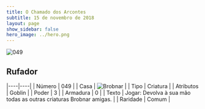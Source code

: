 ```yaml
---
title: O Chamado dos Arcontes
subtitle: 15 de novembro de 2018
layout: page
show_sidebar: false
hero_image: ../hero.png
---
```


![049](https://cdn.keyforgegame.com/media/card_front/pt/341_049_3J962PMQJRJ6_pt.png)

## Rufador

|----|----|
| Número | 049 |
| Casa | ![Brobnar](https://archonarcana.com/images/thumb/e/e0/Brobnar.png/22px-Brobnar.png "Brobnar") |
| Tipo | Criatura |
| Atributos | Goblin |
| Poder | 3 |
| Armadura | 0 |
| Texto | Jogar: Devolva à sua mão todas as outras criaturas Brobnar amigas. |
| Raridade | Comum |
